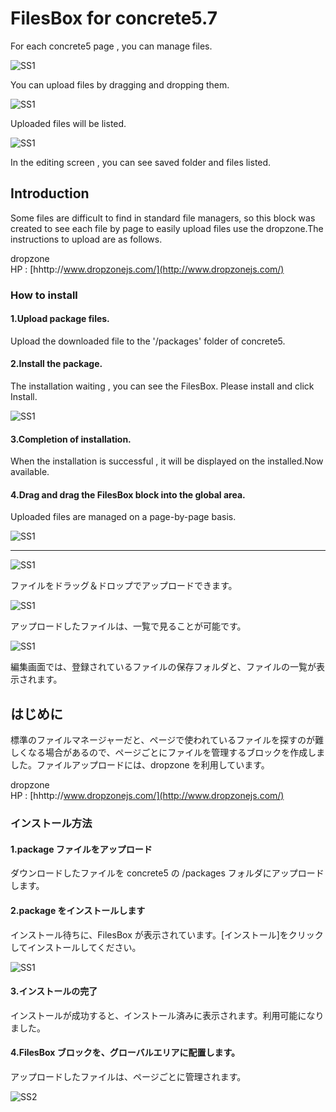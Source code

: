 # FilesBox for concrete5.7

For each concrete5 page , you can manage files.

![SS1](docs/ss0010e.png)

You can upload files by dragging and dropping them.

![SS1](docs/ss0011e.png)

Uploaded files will be listed.

![SS1](docs/ss0012e.png)

In the editing screen , you can see saved folder and files listed.

## Introduction

Some files are difficult to find in standard file managers, so this block was created to see each file by page to easily upload files use the dropzone.The instructions to upload are as follows.

dropzone  
HP : [hhttp://www.dropzonejs.com/](http://www.dropzonejs.com/)  

### How to install

#### 1.Upload package files.

Upload the downloaded file to the '/packages' folder of concrete5.

#### 2.Install the package.

The installation waiting , you can see the FilesBox. Please install and click Install.

![SS1](docs/ss0020e.png)

#### 3.Completion of installation.

When the installation is successful , it will be displayed on the installed.Now available.

#### 4.Drag and drag the FilesBox block into the global area.

Uploaded files are managed on a page-by-page basis.

![SS1](docs/ss0030e.png)

----

![SS1](docs/ss0010e.png)

ファイルをドラッグ＆ドロップでアップロードできます。

![SS1](docs/ss0011e.png)

アップロードしたファイルは、一覧で見ることが可能です。

![SS1](docs/ss0012e.png)

編集画面では、登録されているファイルの保存フォルダと、ファイルの一覧が表示されます。

## はじめに

標準のファイルマネージャーだと、ページで使われているファイルを探すのが難しくなる場合があるので、ページごとにファイルを管理するブロックを作成しました。ファイルアップロードには、dropzone を利用しています。

dropzone  
HP : [hhttp://www.dropzonejs.com/](http://www.dropzonejs.com/)  

### インストール方法

#### 1.package ファイルをアップロード

ダウンロードしたファイルを concrete5 の /packages フォルダにアップロードします。

#### 2.package をインストールします

インストール待ちに、FilesBox が表示されています。[インストール]をクリックしてインストールしてください。

![SS1](docs/ss0020.png)

#### 3.インストールの完了

インストールが成功すると、インストール済みに表示されます。利用可能になりました。

#### 4.FilesBox ブロックを、グローバルエリアに配置します。

アップロードしたファイルは、ページごとに管理されます。

![SS2](docs/ss0030.png)
